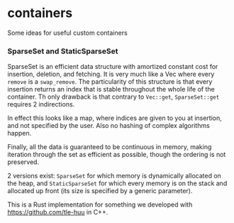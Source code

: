 # containers
Some ideas for useful custom containers


### SparseSet and StaticSparseSet
SparseSet is an efficient data structure with amortized constant cost for insertion, deletion, and fetching. 
It is very much like a Vec where every `remove` is a `swap_remove`. The particularity of this structure is that 
every insertion returns an index that is stable throughout the whole life of the container. Th only drawback is 
that contrary to `Vec::get`, `SparseSet::get` requires 2 indirections.

In effect this looks like a map, where indices are given to you at insertion, and not specified by the user.
Also no hashing of complex algorithms happen.

Finally, all the data is guaranteed to be continuous in memory, making iteration through the set as efficient 
as possible, though the ordering is not preserved.

2 versions exist: `SparseSet` for which memory is dynamically allocated on the heap, and `StaticSparseSet` 
for which every memory is on the stack and allocated up front (its size is specified by a generic parameter).

This is a Rust implementation for something we developed with https://github.com/tle-huu in C++.